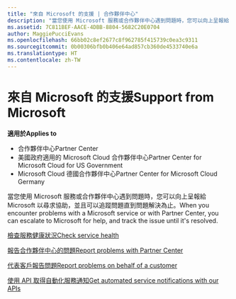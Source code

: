 ```yaml
---
title: "來自 Microsoft 的支援 | 合作夥伴中心"
description: "當您使用 Microsoft 服務或合作夥伴中心遇到問題時，您可以向上呈報給 Microsoft 以尋求協助，並且可以追蹤問題直到問題解決為止。"
ms.assetid: 7C811BEF-AACE-4DBB-8804-5682C20E0704
author: MaggiePucciEvans
ms.openlocfilehash: 66bb02c8ef2677c8f962785f415739c0ea3c9311
ms.sourcegitcommit: 0b00306bfb0b406e64ad857cb360de4533740e6a
ms.translationtype: HT
ms.contentlocale: zh-TW
---
```

# <a name="support-from-microsoft"></a><span data-ttu-id="44251-103">來自 Microsoft 的支援</span><span class="sxs-lookup"><span data-stu-id="44251-103">Support from Microsoft</span></span>

**<span data-ttu-id="44251-104">適用於</span><span class="sxs-lookup"><span data-stu-id="44251-104">Applies to</span></span>**

-  <span data-ttu-id="44251-105">合作夥伴中心</span><span class="sxs-lookup"><span data-stu-id="44251-105">Partner Center</span></span>
-  <span data-ttu-id="44251-106">美國政府適用的 Microsoft Cloud 合作夥伴中心</span><span class="sxs-lookup"><span data-stu-id="44251-106">Partner Center for Microsoft Cloud for US Government</span></span>
-  <span data-ttu-id="44251-107">Microsoft Cloud 德國合作夥伴中心</span><span class="sxs-lookup"><span data-stu-id="44251-107">Partner Center for Microsoft Cloud Germany</span></span>

<span data-ttu-id="44251-108">當您使用 Microsoft 服務或合作夥伴中心遇到問題時，您可以向上呈報給 Microsoft 以尋求協助，並且可以追蹤問題直到問題解決為止。</span><span class="sxs-lookup"><span data-stu-id="44251-108">When you encounter problems with a Microsoft service or with Partner Center, you can escalate to Microsoft for help, and track the issue until it's resolved.</span></span>

[<span data-ttu-id="44251-109">檢查服務健康狀況</span><span class="sxs-lookup"><span data-stu-id="44251-109">Check service health</span></span>](check-service-health.md)

[<span data-ttu-id="44251-110">報告合作夥伴中心的問題</span><span class="sxs-lookup"><span data-stu-id="44251-110">Report problems with Partner Center</span></span>](report-problems-with-partner-center.md)

[<span data-ttu-id="44251-111">代表客戶報告問題</span><span class="sxs-lookup"><span data-stu-id="44251-111">Report problems on behalf of a customer</span></span>](report-problems-on-behalf-of-a-customer.md)

[<span data-ttu-id="44251-112">使用 API 取得自動化服務通知</span><span class="sxs-lookup"><span data-stu-id="44251-112">Get automated service notifications with our APIs</span></span>](get-automated-service-notifications-with-our-apis.md)

 

 



